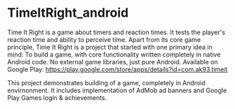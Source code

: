 # TimeItRight_android

Time It Right is a game about timers and reaction times.
It tests the player's reaction time and ability to perceive time.
Apart from its core game principle, Time It Right is a project that started with one primary idea in mind:
To build a game, with core functionality written completely in native Android code. No external game libraries, just pure Android.
Available on Google Play: https://play.google.com/store/apps/details?id=com.ak93.timeit


This project demonstrates building of a game, completely in Android envirnonment.
It includes implementation of AdMob ad banners and Google Play Games login & achievements.
